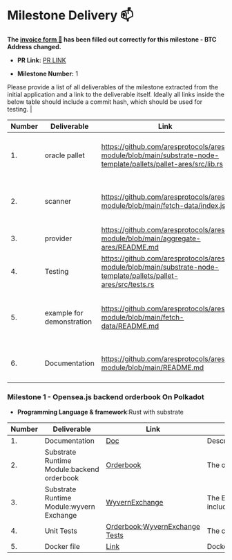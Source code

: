 # Milestone Delivery :mailbox:


**The [invoice form :pencil:](https://forms.gle/8Wx7nxtq8fKrsuEz8) has been filled out correctly for this milestone - BTC Address changed.**  

* **PR Link:** [PR LINK](https://github.com/w3f/Open-Grants-Program/pull/110)

* **Milestone Number:** 1

Please provide a list of all deliverables of the milestone extracted from the initial application and a link to the deliverable itself. Ideally all links inside the below table should include a commit hash, which should be used for testing.                                                               |

| Number | Deliverable | Link | Notes |
| ------------- | ------------- | ------------- | ------------- |
| 1. | oracle pallet | https://github.com/aresprotocols/ares-module/blob/main/substrate-node-template/pallets/pallet-ares/src/lib.rs | read storage,event, error and module define |
| 2. | scanner | https://github.com/aresprotocols/ares-module/blob/main/fetch-data/index.js| scan transaction event and request http api |
| 3. | provider | https://github.com/aresprotocols/ares-module/blob/main/aggregate-ares/README.md | fetch huobi and okex price |
| 4. | Testing | https://github.com/aresprotocols/ares-module/blob/main/substrate-node-template/pallets/pallet-ares/src/tests.rs|test module method |
| 5. | example for demonstration | https://github.com/aresprotocols/ares-module/blob/main/fetch-data/README.md|listen for event requests and  aggregate price to oracle|
| 6. | Documentation | https://github.com/aresprotocols/ares-module/blob/main/README.md  |these modules related and how to used|



### Milestone 1 - Opensea.js backend  orderbook On Polkadot 

- **Programming Language & framework**:Rust  with substrate

| Number | Deliverable                                       | Link | Notes |
| ------ | --------------------------------------------------| ---- | -------|
| 1.     | Documentation                                      | [Doc](https://github.com/vlbos/pacific-store-node/blob/dev/doc/pacific_store_milestone1.md)  | Describe functionalities and instructions on compiling |
| 2.     | Substrate Runtime Module:backend orderbook |[Orderbook](https://github.com/vlbos/pacific-store-node/tree/dev/pallets/orderbook)|The orderbook includes:`postOrder``postAssetWhitelist`,`getOrder`,`getOrders`,`getAsset`,`getAssets`.|
| 3.     | Substrate Runtime Module:wyvern Exchange |[WyvernExchange](https://github.com/vlbos/pacific-store-node/tree/dev/pallets/wyvern-exchange) |The Exchange includes:`hashOrder`,`requireValidOrder`,`validateOrderParameters`,`validateOrder`,`approveOrder`,`cancelOrder`.[wyvern](https://github.com/ProjectOpenSea/wyvern-js/blob/master/src/wyvern-ethereum/contracts/exchange/ExchangeCore.sol)|
| 4.    | Unit Tests                             |[Orderbook](https://github.com/vlbos/pacific-store-node/blob/dev/pallets/orderbook/src/tests.rs);[WyvernExchange Tests](https://github.com/vlbos/pacific-store-node/blob/dev/pallets/wyvern-exchange/src/tests.rs) |The code will have 95% unit-test coverage to ensure functionality |
| 5.    | Docker file                            | [Link](https://github.com/vlbos/pacific-store-node/blob/dev/Dockerfile)|Docker image with a Substrate chain using the sdk, demonstrating its functionality |



